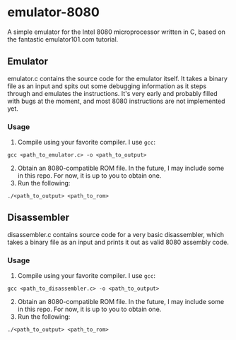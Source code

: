 # emulator-8080
A simple emulator for the Intel 8080 microprocessor written in C, based on the fantastic emulator101.com tutorial.

## Emulator
emulator.c contains the source code for the emulator itself. It takes a binary file as an input and spits out some debugging information as it steps through and emulates the instructions. It's very early and probably filled with bugs at the moment, and most 8080 instructions are not implemented yet.

### Usage
1. Compile using your favorite compiler. I use `gcc`:

```
gcc <path_to_emulator.c> -o <path_to_output>
```

2. Obtain an 8080-compatible ROM file. In the future, I may include some in this repo. For now, it is up to you to obtain one.
3. Run the following:

```
./<path_to_output> <path_to_rom>
```

## Disassembler
disassembler.c contains source code for a very basic disassembler, which takes a binary file as an input and prints it out as valid 8080 assembly code.

### Usage
1. Compile using your favorite compiler. I use `gcc`:

```
gcc <path_to_disassembler.c> -o <path_to_output>
```

2. Obtain an 8080-compatible ROM file. In the future, I may include some in this repo. For now, it is up to you to obtain one.
3. Run the following:

```
./<path_to_output> <path_to_rom>
```
